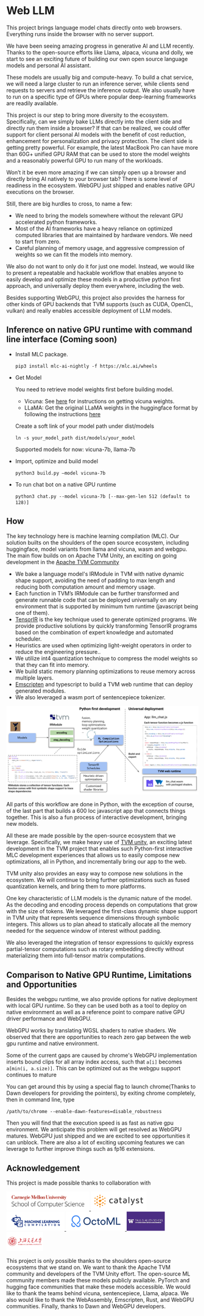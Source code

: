 # Web LLM

This project brings language model chats directly onto web browsers. Everything runs inside the browser with no server support.  

<screen shot>

We have been seeing amazing progress in generative AI and LLM recently. Thanks to the open-source efforts like Llama, alpaca, vicuna and dolly, we start to see an exciting future of building our own open source language models and personal AI assistant.

These models are usually big and compute-heavy. To build a chat service, we will need a large cluster to run an inference server, while clients send requests to servers and retrieve the inference output. We also usually have to run on a specific type of GPUs where popular deep-learning frameworks are readily available.

This project is our step to bring more diversity to the ecosystem. Specifically, can we simply bake LLMs directly into the client side and directly run them inside a browser? If that can be realized, we could offer support for client personal AI models with the benefit of cost reduction, enhancement for personalization and privacy protection. The client side is getting pretty powerful. For example, the latest MacBook Pro can have more than 60G+ unified GPU RAM that can be used to store the model weights and a reasonably powerful GPU to run many of the workloads.

Won’t it be even more amazing if we can simply open up a browser and directly bring AI natively to your browser tab? There is some level of readiness in the ecosystem. WebGPU just shipped and enables native GPU executions on the browser.

Still, there are big hurdles to cross, to name a few:

- We need to bring the models somewhere without the relevant GPU accelerated python frameworks.
- Most of the AI frameworks have a heavy reliance on optimized computed libraries that are maintained by hardware vendors. We need to start from zero.
- Careful planning of memory usage, and aggressive compression of weights so we can fit the models into memory. 

We also do not want to only do it for just one model. Instead, we would like to present a repeatable and hackable workflow that enables anyone to easily develop and optimize these models in a productive python first approach, and universally deploy them everywhere, including the web. 

Besides supporting WebGPU, this project also provides the harness for other kinds of GPU backends that TVM supports (such as CUDA, OpenCL, vulkan) and really enables accessible deployment of LLM models.

## Inference on native GPU runtime with command line interface (Coming soon)

- Install MLC package. 

  ```
  pip3 install mlc-ai-nightly -f https://mlc.ai/wheels
  ```

- Get Model

  You need to retrieve model weights first before building model.

  - Vicuna: See [here](https://github.com/lm-sys/FastChat#vicuna-weights)  for instructions on getting vicuna weights.
  - LLaMA: Get the original LLaMA weights in the huggingface format by following the instructions [here](https://huggingface.co/docs/transformers/main/model_doc/llama)

  Create a soft link of your model path under dist/models

  ```
  ln -s your_model_path dist/models/your_model
  ```

  Supported models for now: vicuna-7b, llama-7b

- Import, optimize and build model

  ```
  python3 build.py —model vicuna-7b
  ```

- To run chat bot on a native GPU runtime 

  ```
  python3 chat.py --model vicuna-7b [--max-gen-len 512 (default to 128)]
  ```



## How 

The key technology here is machine learning compilation (MLC). Our solution builts on the shoulders of the open source ecosystem, including huggingface, model variants from llama and vicuna, wasm and webgpu. The main flow builds on on Apache TVM Unity, an exciting on going development in the [Apache TVM Community](https://tvm.apache.org/) 

- We bake a language model's IRModule in TVM with native dynamic shape support, avoiding the need of padding to max length and reducing both computation amount and memory usage.
- Each function in TVM’s IRModule can be further transformed and generate runnable code that can be deployed universally on any environment that is supported by minimum tvm runtime (javascript being one of them).
- [TensorIR](https://arxiv.org/abs/2207.04296) is the key technique used to generate optimized programs. We provide productive solutions by quickly transforming TensorIR programs based on the combination of expert knowledge and automated scheduler.
- Heuristics are used when optimizing light-weight operators in order to reduce the engineering pressure..
- We utilize int4 quantization technique to compress the model weights so that they can fit into memory.
- We build static memory planning optimizations to reuse memory across multiple layers.
- [Emscripten](https://emscripten.org/) and typescript to build a TVM web runtime that can deploy generated modules.
- We also leveraged a wasm port of sentencepiece tokenizer.

<img src="site/img/fig/web-llm.svg" alt="web-llm" />


All parts of this workflow are done in Python, with the exception of course, of the last part that builds a 600 loc javascript app that connects things together. This is also a fun process of interactive development, bringing new models.

All these are made possible by the open-source ecosystem that we leverage. Specifically, we make heavy use of [TVM unity](https://discuss.tvm.apache.org/t/establish-tvm-unity-connection-a-technical-strategy/13344), an exciting latest development in the TVM project that enables such Python-first interactive MLC development experiences that allows us to easily compose new optimizations, all in Python, and incrementally bring our app to the web. 

TVM unity also provides an easy way to compose new solutions in the ecosystem. We will continue to bring further optimizations such as fused quantization kernels, and bring them to more platforms.

One key characteristic of LLM models is the dynamic nature of the model. As the decoding and encoding process depends on computations that grow with the size of tokens. We leveraged the first-class dynamic shape support in TVM unity that represents sequence dimensions through symbolic integers. This allows us to plan ahead to statically allocate all the memory needed for the sequence window of interest without padding.

We also leveraged the integration of tensor expressions to quickly express partial-tensor computations such as rotary embedding directly without materializing them into full-tensor matrix computations.


## Comparison to Native GPU Runtime, Limitations and Opportunities

Besides the webgpu runtime, we also provide options for native deployment with local GPU runtime. So they can be used both as a tool to deploy on native environment as well as a reference point to compare native GPU driver performance and WebGPU.

WebGPU works by translating WGSL shaders to native shaders. We observed that there are opportunities to reach zero gap  between  the web gpu runtime and native environment.

Some of the current gaps are caused by chrome's WebGPU implementation inserts bound clips for all array index access, such that `a[i]` becomes `a[min(i, a.size)]`. This can be optimized out as the webgpu support continues to mature

You can get around this by using a special flag to launch chrome(Thanks to Dawn developers for providing the pointers), by exiting chrome completely, then in command line, type

```
/path/to/chrome --enable-dawn-features=disable_robustness
```

Then you will find that the execution speed is as fast as native gpu environment. We anticipate this problem will get resolved as WebGPU matures. WebGPU just shipped and we are excited to see opportunities it can unblock. There are also a lot of exciting upcoming features we can leverage to further improve things such as fp16 extensions.


## Acknowledgement

This project is made possible thanks to collaboration with 

<a href="https://www.scs.cmu.edu">
<img src="site/img/logo/cmuscs.png" alt="CMU School of Computer Science" height="50"/>
</a>
<a href="https://catalyst.cs.cmu.edu">
<img src="site/img/logo/catalyst.svg" alt="Catalyst" height="50"/>
</a>
<a href="https://mlc.ai">
<img src="site/img/logo/mlc-logo-with-text-landscape.svg" alt="MLC" height="50"/>
</a>
<a href="https://octoml.ai">
<img src="site/img/logo/octoml.png" alt="OctoML" height="50"/>
</a>
<a href="https://www.cs.washington.edu/">
<img src="site/img/logo/uw.jpg" alt="UW" height="50"/>
</a>
<a href="https://en.sjtu.edu.cn/">
<img src="site/img/logo/sjtu.png" alt="SJTU" height="50"/>
</a>

This project is only possible thanks to the shoulders open-source ecosystems that we stand on. We want to thank the Apache TVM community and developers of the TVM Unity effort. The open-source ML community members made these models publicly available. PyTorch and hugging face communities that make these models accessible. We would like to thank the teams behind vicuna, sentencepiece, Llama, alpaca. We also would like to thank the WebAssembly, Emscripten, Rust, and WebGPU communities. Finally, thanks to Dawn and WebGPU developers.
